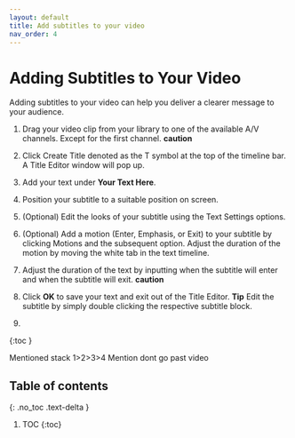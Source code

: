 ```yaml
---
layout: default
title: Add subtitles to your video
nav_order: 4
---
```

# Adding Subtitles to Your Video

Adding subtitles to your video can help you deliver a clearer message to your audience.


1. Drag your video clip from your library to one of the available A/V channels. Except for the first channel.
**caution**

2. Click Create Title denoted as the T symbol at the top of the timeline bar. A Title Editor window will pop up.

3. Add your text under **Your Text Here**.
4. Position your subtitle to a suitable position on screen. 
5. (Optional) Edit the looks of your subtitle using the Text Settings options.
6. (Optional) Add a motion (Enter, Emphasis, or Exit) to your subtitle by clicking Motions and the subsequent option.
Adjust the duration of the motion by moving the white tab in the text timeline.
7. Adjust the duration of the text by inputting when the subtitle will enter and when the subtitle will exit. 
**caution**
8. Click **OK** to save your text and exit out of the Title Editor. 
**Tip** Edit the subtitle by simply double clicking the respective subtitle block.
9. 
{:toc } 

Mentioned stack 1>2>3>4
Mention dont go past video

## Table of contents
{: .no_toc .text-delta }

1. TOC
{:toc}
